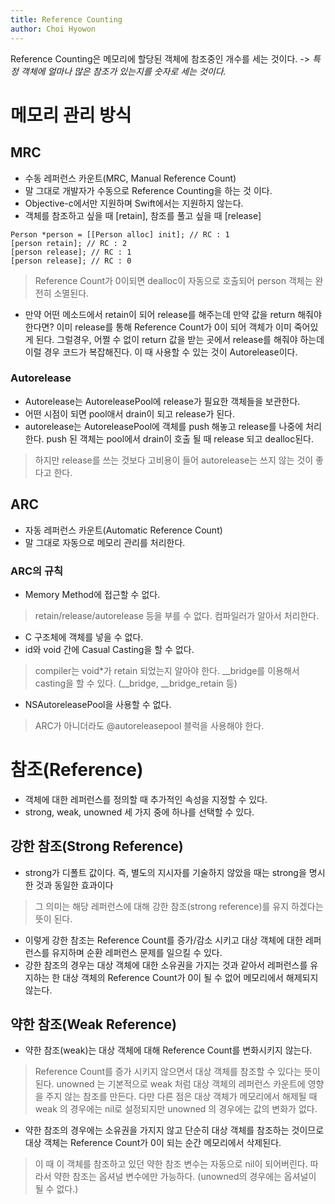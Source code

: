 ```yaml
---
title: Reference Counting
author: Choi Hyowon
---
```

Reference Counting은 메모리에 할당된 객체에 참조중인 개수를 세는 것이다. 
-> *특정 객체에 얼마나 많은 참조가 있는지를 숫자로 세는 것이다.*

# 메모리 관리 방식
## MRC
* 수동 레퍼런스 카운트(MRC, Manual Reference Count)
* 말 그대로 개발자가 수동으로 Reference Counting을 하는 것 이다.
* Objective-c에서만 지원하며 Swift에서는 지원하지 않는다.
* 객체를 참조하고 싶을 때 [retain], 참조를 풀고 싶을 때 [release]
```obj-c
Person *person = [[Person alloc] init]; // RC : 1
[person retain]; // RC : 2
[person release]; // RC : 1
[person release]; // RC : 0
```
> Reference Count가 0이되면 dealloc이 자동으로 호출되어 person 객체는 완전히 소멸된다.
* 만약 어떤 메소드에서 retain이 되어 release를 해주는데 만약 값을 return 해줘야 한다면? 이미 release를 통해 Reference Count가 0이 되어 객체가 이미 죽어있게 된다. 그럴경우, 어쩔 수 없이 return 값을 받는 곳에서 release를 해줘야 하는데 이럴 경우 코드가 복잡해진다. 이 때 사용할 수 있는 것이 Autorelease이다.

### Autorelease
* Autorelease는 AutoreleasePool에 release가 필요한 객체들을 보관한다.
* 어떤 시점이 되면 pool애서 drain이 되고 release가 된다.
* autorelease는 AutoreleasePool에 객체를 push 해놓고 release를 나중에 처리한다. push 된 객체는 pool에서 drain이 호출 될 때 release 되고 dealloc된다.
> 하지만  release를 쓰는 것보다 고비용이 들어 autorelease는 쓰지 않는 것이 좋다고 한다.

## ARC
* 자동 레퍼런스 카운트(Automatic Reference Count)
* 말 그대로 자동으로 메모리 관리를 처리한다.

### ARC의 규칙
* Memory Method에 접근할 수 없다.
> retain/release/autorelease 등을 부를 수 없다.
> 컴파일러가 알아서 처리한다.
* C 구조체에 객체를 넣을 수 없다.
* id와 void 간에 Casual Casting을 할 수 없다.
> compiler는 void*가 retain 되었는지 알아야 한다.
> __bridge를 이용해서 casting을 할 수 있다. (__bridge, __bridge_retain 등)
* NSAutoreleasePool을 사용할 수 없다.
>  ARC가 아니더라도 @autoreleasepool 블럭을 사용해야 한다.

# 참조(Reference)
* 객체에 대한 레퍼런스를 정의할 때 추가적인 속성을 지정할 수 있다. 
*  strong, weak, unowned 세 가지 중에 하나를 선택할 수 있다. 

## 강한 참조(Strong Reference)
* strong가 디폴트 값이다. 즉, 별도의 지시자를 기술하지 않았을 때는 strong을 명시한 것과 동일한 효과이다
> 그 의미는 해당 레퍼런스에 대해 강한 참조(strong reference)를 유지 하겠다는 뜻이 된다. 
* 이렇게 강한 참조는 Reference Count를 증가/감소 시키고 대상 객체에 대한 레퍼런스를 유지하며 순환 레퍼런스 문제를 일으킬 수 있다.
* 강한 참조의 경우는 대상 객체에 대한 소유권을 가지는 것과 같아서 레퍼런스를 유지하는 한 대상 객체의 Reference Count가 0이 될 수 없어 메모리에서 해제되지 않는다.

## 약한 참조(Weak Reference)
* 약한 참조(weak)는 대상 객체에 대해 Reference Count를 변화시키지 않는다. 
> Reference Count를 증가 시키지 않으면서 대상 객체를 참조할 수 있다는 뜻이 된다. 
> unowned 는 기본적으로 weak 처럼 대상 객체의 레퍼런스 카운트에 영향을 주지 않는 참조를 만든다. 다만 다른 점은 대상 객체가 메모리에서 해제될 때 weak 의 경우에는 nil로 설정되지만 unowned 의 경우에는 값의 변화가 없다.
* 약한 참조의 경우에는 소유권을 가지지 않고 단순히 대상 객체를 참조하는 것이므로 대상 객체는 Reference Count가 0이 되는 순간 메모리에서 삭제된다. 
> 이 때 이 객체를 참조하고 있던 약한 참조 변수는 자동으로 nil이 되어버린다. 따라서 약한 참조는 옵셔널 변수에만 가능하다. (unowned의 경우에는 옵셔널이 될 수 없다.)
